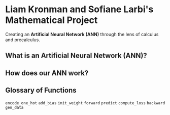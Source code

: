 # Liam Kronman and Sofiane Larbi's Mathematical Project
Creating an **Artificial Neural Network (ANN)** through the lens of calculus and precalculus.

## What is an Artificial Neural Network (ANN)?


## How does our ANN work?


## Glossary of Functions
`encode_one_hot`
`add_bias`
`init_weight`
`forward`
`predict`
`compute_loss`
`backward`
`gen_data`
